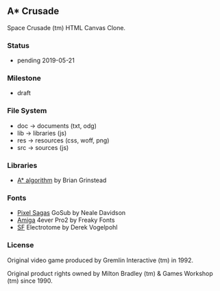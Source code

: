 ## A* Crusade

  Space Crusade (tm) HTML Canvas Clone.

### Status

  * pending 2019-05-21

### Milestone

  * draft

### File System

  * doc -> documents (txt, odg)
  * lib -> libraries (js)
  * res -> resources (css, woff, png)
  * src -> sources (js)

### Libraries

  * [A* algorithm](https://github.com/bgrins/javascript-astar) by Brian Grinstead

### Fonts

  * [Pixel Sagas](http://www.pixelsagas.com/) GoSub by Neale Davidson
  * [Amiga](http://www.freakyfonts.de/) 4ever Pro2 by Freaky Fonts
  * [SF](http://www.shyfoundry.com/) Electrotome by Derek Vogelpohl

### License

  Original video game produced by Gremlin Interactive (tm) in 1992.

  Original product rights owned by Milton Bradley (tm) & Games Workshop (tm) since 1990.

